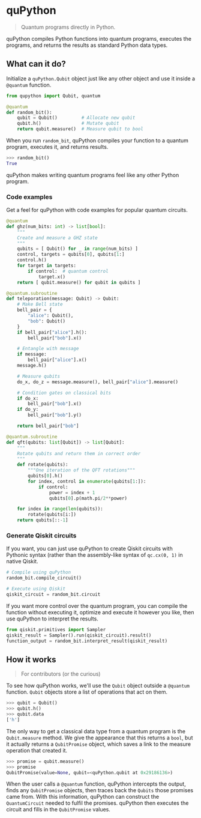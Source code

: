 # quPython

> Quantum programs directly in Python.

quPython compiles Python functions into quantum programs, executes the
programs, and returns the results as standard Python data types.

## What can it do?

Initialize a `quPython.Qubit` object just like any other object and use it
inside a `@quantum` function.

```python
from qupython import Qubit, quantum

@quantum
def random_bit():
    qubit = Qubit()         # Allocate new qubit
    qubit.h()               # Mutate qubit
    return qubit.measure()  # Measure qubit to bool
```

When you run `random_bit`, quPython compiles your function to a quantum
program, executes it, and returns results.

```python
>>> random_bit()
True
```

quPython makes writing quantum programs feel like any other Python program.

### Code examples

Get a feel for quPython with code examples for popular quantum circuits.

```python
@quantum
def ghz(num_bits: int) -> list[bool]:
    """
    Create and measure a GHZ state
    """
    qubits = [ Qubit() for _ in range(num_bits) ]
    control, targets = qubits[0], qubits[1:]
    control.h()
    for target in targets:
        if control:  # quantum control
            target.x()
    return [ qubit.measure() for qubit in qubits ]
```

```python
@quantum.subroutine
def teleporation(message: Qubit) -> Qubit:
    # Make Bell state
    bell_pair = {
        "alice": Qubit(),
        "bob": Qubit()
    }
    if bell_pair["alice"].h():
        bell_pair["bob"].x()

    # Entangle with message
    if message:
        bell_pair["alice"].x()
    message.h()

    # Measure qubits
    do_x, do_z = message.measure(), bell_pair["alice"].measure()

    # Condition gates on classical bits
    if do_x:
        bell_pair["bob"].x()
    if do_y:
        bell_pair["bob"].y()

    return bell_pair["bob"]
```

```python
@quantum.subroutine
def qft(qubits: list[Qubit]) -> list[Qubit]:
    """
    Rotate qubits and return them in correct order
    """
    def rotate(qubits):
        """One iteration of the QFT rotations"""
        qubits[0].h()
        for index, control in enumerate(qubits[1:]):
            if control:
                power = index + 1
                qubits[0].p(math.pi/2**power)

    for index in range(len(qubits)):
        rotate(qubits[i:])
    return qubits[::-1]
```

### Generate Qiskit circuits

If you want, you can just use quPython to create Qiskit circuits with Pythonic
syntax (rather than the assembly-like syntax of `qc.cx(0, 1)` in native Qiskit.

```python
# Compile using quPython
random_bit.compile_circuit()

# Execute using Qiskit
qiskit_circuit = random_bit.circuit
```

If you want more control over the quantum program, you can compile the function
without executing it, optimize and execute it however you like, then use
quPython to interpret the results.

```python
from qiskit.primitives import Sampler
qiskit_result = Sampler().run(qiskit_circuit).result()
function_output = random_bit.interpret_result(qiskit_result)
```

## How it works

> For contributors (or the curious)

To see how quPython works, we'll use the `Qubit` object outside a `@quantum`
function. `Qubit` objects store a list of operations that act on them.

```python
>>> qubit = Qubit()
>>> qubit.h()
>>> qubit.data
['h']
```

The only way to get a classical data type from a quantum program is the
`Qubit.measure` method. We give the appearance that this returns a `bool`, but
it actually returns a `QubitPromise` object, which saves a link to the measure
operation that created it.

```python
>>> promise = qubit.measure()
>>> promise
QubitPromise(value=None, qubit=<quPython.qubit at 0x29186136>)
```

When the user calls a `@quantum` function, quPython intercepts the output,
finds any `QubitPromise` objects, then traces back the `Qubits` those promises
came from. With this information, quPython can construct the `QuantumCircuit`
needed to fulfil the promises. quPython then executes the circuit and fills in
the `QubitPromise` values.

